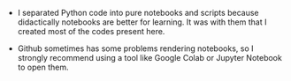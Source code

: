 - I separated Python code into pure notebooks and scripts because didactically notebooks are better for learning. It was with them that I created most of the codes present here.

- Github sometimes has some problems rendering notebooks, so I strongly recommend using a tool like Google Colab or Jupyter Notebook to open them.
